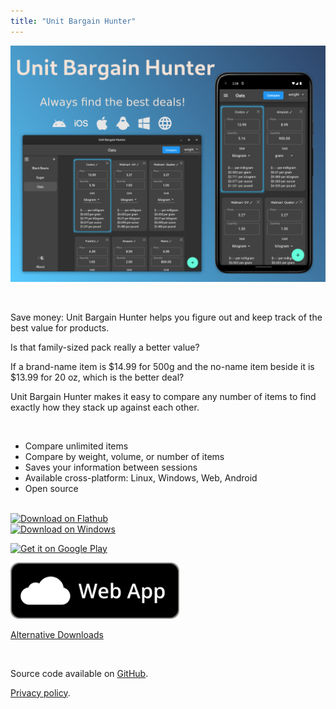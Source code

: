 ```yaml
---
title: "Unit Bargain Hunter"
---
```


![](https://raw.githubusercontent.com/Merrit/unit_bargain_hunter/main/assets/images/promo/promo.png)

<br />


Save money: Unit Bargain Hunter helps you figure out and keep track of the best value for products.

Is that family-sized pack really a better value?

If a brand-name item is $14.99 for 500g and the no-name item beside it is $13.99 for 20 oz, which is the better deal?

Unit Bargain Hunter makes it easy to compare any number of items to find exactly how they stack up against each other.


<br />


- Compare unlimited items
- Compare by weight, volume, or number of items
- Saves your information between sessions
- Available cross-platform: Linux, Windows, Web, Android
- Open source


<br />


<div style={{display: 'flex', flexDirection: 'column', alignItems: 'center'}}>
<a href='https://flathub.org/apps/details/codes.merritt.bargain'>
<img width="270" 
    alt='Download on Flathub' 
    src='https://flathub.org/assets/badges/flathub-badge-en.png'/>
</a>

<div style={{marginTop: '20px'}}>
<a href='https://apps.microsoft.com/store/detail/unit-bargain-hunter/9NR01KJ9MV6V'>
<img width="270" 
    alt='Download on Windows' 
    src='https://get.microsoft.com/images/en-us%20dark.svg'/>
</a>
</div>

<a
href='https://play.google.com/store/apps/details?id=codes.merritt.bargain'>
<img width="310"
    alt='Get it on Google Play' 
    src='https://play.google.com/intl/en_us/badges/static/images/badges/en_badge_web_generic.png'/>
</a>

<a
href='https://bargain.merritt.codes'>
<img width="270"
    alt='Web App' 
    src='https://raw.githubusercontent.com/Merrit/merrit.github.io/main/assets/images/web-app-badge.png'/>
</a>

[Alternative Downloads](https://github.com/Merrit/unit_bargain_hunter/releases/latest)
</div>


<br />


Source code available on [GitHub](https://github.com/Merrit/unit_bargain_hunter).

[Privacy policy](/bargain_privacy/).


<div class="medium-area-spacer"></div>
